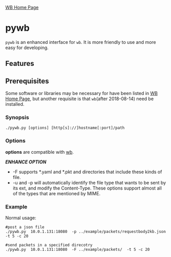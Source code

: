 [WB Home Page](../README.md)

# pywb

`pywb` is an enhanced interface for `wb`. It is more friendly to use and more easy for developing.

## Features

## Prerequisites

Some software or libraries may be necessary for have been listed in [WB Home Page](../README.md), but another requisite is that `wb`(after 2018-08-14) need be installed.

### Synopsis

```
./pywb.py [options] [http[s]://]hostname[:port]/path
```

### Options


**options** are compatible with [wb](../wb/README.md).


***ENHANCE OPTION***

- -F supports *.yaml and *.pkt and directories that include these kinds of file.
- -u and -p will automatically identify the file type that wants to be sent by its ext, and modify the Content-Type. These options support almost all of the types that are mentioned by MIME.

### Example

Normal usage:

```
#post a json file
./pywb.py  10.0.1.131:18080  -p ../example/packets/requestbody2kb.json  -t 5 -c 20

#send packets in a specified direcotry
./pywb.py  10.0.1.131:18080  -F ../example/packets/  -t 5 -c 20
```
